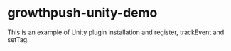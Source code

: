 growthpush-unity-demo
=====================

This is an example of Unity plugin installation and register, trackEvent and setTag.
